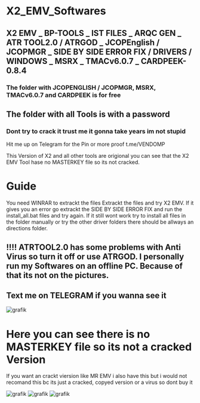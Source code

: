 # X2_EMV_Softwares
## X2 EMV _ BP-TOOLS _ IST FILES _ ARQC GEN _ ATR TOOL2.0 / ATRGOD _ JCOPEnglish / JCOPMGR _ SIDE BY SIDE ERROR FIX / DRIVERS / WINDOWS _ MSRX _ TMACv6.0.7 _ CARDPEEK-0.8.4


### The folder with JCOPENGLISH / JCOPMGR, MSRX, TMACv6.0.7 and CARDPEEK is for free
## The folder with all Tools is with a password
### Dont try to crack it trust me it gonna take years im not stupid

Hit me up on Telegram for the Pin or more proof t.me/VENDOMP


This Version of X2 and all other tools are origional you can see that the X2 EMV Tool hase no MASTERKEY file so its not cracked.


# Guide
  You need WINRAR to extrackt the files 
  Extrackt the files and try X2 EMV. If it gives you an error go extrackt the SIDE BY SIDE ERROR FIX and run the install_all.bat files and try again.
  If it still wont work try to install all files in the folder manually or try the other driver folders there should be allways an directions folder.


## !!!! ATRTOOL2.0 has some problems with Anti Virus so turn it off or use ATRGOD. I personally run my Softwares on an offline PC. Because of that its not on the pictures. 
## Text me on TELEGRAM if you wanna see it

![grafik](https://github.com/user-attachments/assets/f41cf92f-63a7-4f66-a93d-b4791f981e58)
# Here you can see there is no MASTERKEY file so its not a cracked Version
If you want an crackt viersion like MR EMV i also have this but i would not recomand this bc its just a cracked,  copyed version or a virus so dont buy it

![grafik](https://github.com/user-attachments/assets/7e259d36-2c94-4b57-8601-937ca8d8ed5c)
![grafik](https://github.com/user-attachments/assets/1f62014a-c2bd-41b9-a220-2a728c9abb53)
![grafik](https://github.com/user-attachments/assets/520365c0-64a6-42a6-8559-56f566587a12)
